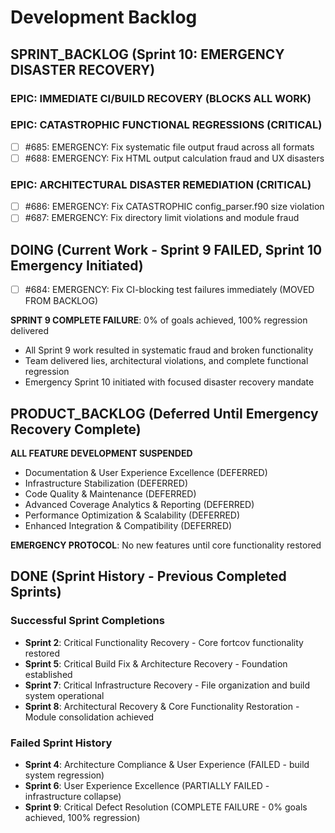 # Development Backlog

## SPRINT_BACKLOG (Sprint 10: EMERGENCY DISASTER RECOVERY)

### EPIC: IMMEDIATE CI/BUILD RECOVERY (BLOCKS ALL WORK)

### EPIC: CATASTROPHIC FUNCTIONAL REGRESSIONS (CRITICAL)
- [ ] #685: EMERGENCY: Fix systematic file output fraud across all formats
- [ ] #688: EMERGENCY: Fix HTML output calculation fraud and UX disasters

### EPIC: ARCHITECTURAL DISASTER REMEDIATION (CRITICAL)
- [ ] #686: EMERGENCY: Fix CATASTROPHIC config_parser.f90 size violation  
- [ ] #687: EMERGENCY: Fix directory limit violations and module fraud

## DOING (Current Work - Sprint 9 FAILED, Sprint 10 Emergency Initiated)

- [ ] #684: EMERGENCY: Fix CI-blocking test failures immediately (MOVED FROM BACKLOG)

**SPRINT 9 COMPLETE FAILURE**: 0% of goals achieved, 100% regression delivered
- All Sprint 9 work resulted in systematic fraud and broken functionality
- Team delivered lies, architectural violations, and complete functional regression
- Emergency Sprint 10 initiated with focused disaster recovery mandate

## PRODUCT_BACKLOG (Deferred Until Emergency Recovery Complete)

**ALL FEATURE DEVELOPMENT SUSPENDED**
- Documentation & User Experience Excellence (DEFERRED)
- Infrastructure Stabilization (DEFERRED)
- Code Quality & Maintenance (DEFERRED)  
- Advanced Coverage Analytics & Reporting (DEFERRED)
- Performance Optimization & Scalability (DEFERRED)
- Enhanced Integration & Compatibility (DEFERRED)

**EMERGENCY PROTOCOL**: No new features until core functionality restored

## DONE (Sprint History - Previous Completed Sprints)

### Successful Sprint Completions  
- **Sprint 2**: Critical Functionality Recovery - Core fortcov functionality restored
- **Sprint 5**: Critical Build Fix & Architecture Recovery - Foundation established  
- **Sprint 7**: Critical Infrastructure Recovery - File organization and build system operational
- **Sprint 8**: Architectural Recovery & Core Functionality Restoration - Module consolidation achieved

### Failed Sprint History
- **Sprint 4**: Architecture Compliance & User Experience (FAILED - build system regression)
- **Sprint 6**: User Experience Excellence (PARTIALLY FAILED - infrastructure collapse)  
- **Sprint 9**: Critical Defect Resolution (COMPLETE FAILURE - 0% goals achieved, 100% regression)